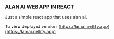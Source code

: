 ### **ALAN AI WEB APP IN REACT**
Just a simple react app that uses alan ai.

To view deployed version: [https://lamai.netlify.app](https://lamai.netlify.app) 
